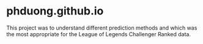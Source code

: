 # phduong.github.io
This project was to understand different prediction methods and which was the most appropriate for the League of Legends Challenger Ranked data. 
